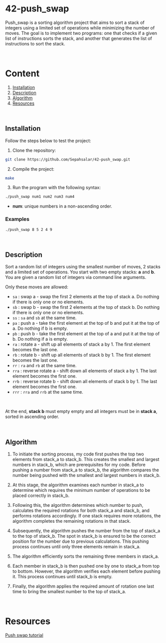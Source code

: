 # 42-push_swap
Push_swap is a sorting algorithm project that aims to sort a stack of integers using a limited set of operations while minimizing the number of moves. The goal is to implement two programs: one that checks if a given list of instructions sorts the stack, and another that generates the list of instructions to sort the stack.

</br>

# Content

1. [Installation](#installation)
2. [Description](#description)
3. [Algorithm](#algorithm)
4. [Resources](#resources)

</br>

## Installation

Follow the steps below to test the project: 

1. Clone the repository:
```bash
git clone https://github.com/Sepahsalar/42-push_swap.git
```
2. Compile the project:
```bash
make
```
3. Run the program with the following syntax:
```bash
./push_swap num1 num2 num3 num4
```
- **num**: unique numbers in a non-ascending order.

### Examples
```bash
./push_swap 8 5 2 4 9
```

</br>

## Description

Sort a random list of integers using the smallest number of moves, 2 stacks and a limited set of operations. You start with two empty stacks: **a** and **b**. You are given a random list of integers via command line arguments.
<br />

Only these moves are allowed:
- `sa` : swap a - swap the first 2 elements at the top of stack a. Do nothing if there is only one or no elements.
- `sb` : swap b - swap the first 2 elements at the top of stack b. Do nothing if there is only one or no elements.
- `ss` : `sa` and `sb` at the same time.
- `pa` : push a - take the first element at the top of b and put it at the top of a. Do nothing if b is empty.
- `pb` : push b - take the first element at the top of a and put it at the top of b. Do nothing if a is empty.
- `ra` : rotate a - shift up all elements of stack a by 1. The first element becomes the last one.
- `rb` : rotate b - shift up all elements of stack b by 1. The first element becomes the last one.
- `rr` : `ra` and `rb` at the same time.
- `rra` : reverse rotate a - shift down all elements of stack a by 1. The last element becomes the first one.
- `rrb` : reverse rotate b - shift down all elements of stack b by 1. The last element becomes the first one.
- `rrr` : `rra` and `rrb` at the same time.
<br />

At the end, **stack b** must empty empty and all integers must be in **stack a**, sorted in ascending order.

</br>

## Algorithm



1. To initiate the sorting process, my code first pushes the top two elements from stack_a to stack_b. This creates the smallest and largest numbers in stack_b, which are prerequisites for my code. Before pushing a number from stack_a to stack_b, the algorithm compares the number being pushed with the smallest and largest numbers in stack_b.

2. At this stage, the algorithm examines each number in stack_a to determine which requires the minimum number of operations to be placed correctly in stack_b.

3. Following this, the algorithm determines which number to push, calculates the required rotations for both stack_a and stack_b, and performs rotations accordingly. If one stack requires more rotations, the algorithm completes the remaining rotations in that stack.

4. Subsequently, the algorithm pushes the number from the top of stack_a to the top of stack_b. The spot in stack_b is ensured to be the correct position for the number due to previous calculations. This pushing process continues until only three elements remain in stack_a.

5. The algorithm efficiently sorts the remaining three members in stack_a.

6. Each member in stack_b is then pushed one by one to stack_a from top to bottom. However, the algorithm verifies each element before pushing it. This process continues until stack_b is empty.

7. Finally, the algorithm applies the required amount of rotation one last time to bring the smallest number to the top of stack_a.

</br>

# Resources

[Push swap tutorial](https://medium.com/@ayogun/push-swap-c1f5d2d41e97)